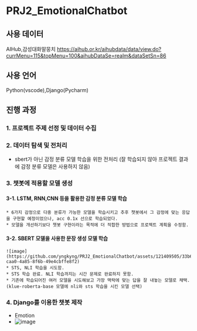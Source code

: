 # PRJ2_EmotionalChatbot

## 사용 데이터
AIHub,감성대화말뭉치
https://aihub.or.kr/aihubdata/data/view.do?currMenu=115&topMenu=100&aihubDataSe=realm&dataSetSn=86

## 사용 언어
Python(vscode),Django(Pycharm)

## 진행 과정
### 1. 프로젝트 주제 선정 및 데이터 수집

### 2. 데이터 탐색 및 전처리
  * sbert가 아닌 감정 분류 모델 학습을 위한 전처리 (잘 학습되지 않아 프로젝트 결과에 감정 분류 모델은 사용하지 않음)
 
### 3. 챗봇에 적용할 모델 생성
  #### 3-1. LSTM, RNN,CNN 등을 활용한 감정 분류 모델 학습
    * 6가지 감정으로 다중 분류가 가능한 모델을 학습시키고 추후 챗봇에서 그 감정에 맞는 응답을 구현할 예정이었으나, acc 0.1x 선으로 학습되었다.
    * 모델을 개선하기보다 챗봇 구현이라는 목적에 더 적합한 방법으로 프로젝트 계획을 수정함.
    
  #### 3-2. SBERT 모델을 사용한 문장 생성 모델 학습
    ![image](https://github.com/yngkyng/PRJ2_EmotionalChatbot/assets/121409505/33b6d078-caa0-4a85-8f6b-49e4cbffe8f2)
    * STS, NLI 학습을 시도함.
    * STS 학습 완료. NLI 학습까지는 시간 문제로 완료하지 못함.
    * 기존에 학습되어진 여러 모델을 시도해보고 가장 맥락에 맞는 답을 잘 내놓는 모델로 채택. (klue-roberta-base 모델에 nli와 sts 학습을 시킨 모델 선택)

### 4. Django를 이용한 챗봇 제작
   * Emotion
   * ![image](https://github.com/yngkyng/PRJ2_EmotionalChatbot/assets/121409505/3aa560e3-dfdc-4d5d-9118-8f53b4ba9783)
